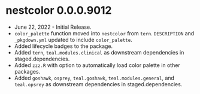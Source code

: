 # nestcolor 0.0.0.9012

* June 22, 2022 - Initial Release.
* `color_palette` function moved into `nestcolor` from `tern`.
  `DESCRIPTION` and `_pkgdown.yml` updated to include `color_palette`.
* Added lifecycle badges to the package.
* Added `tern`, `teal.modules.clinical` as downstream dependencies in staged.dependencies.
* Added `zzz.R` with option to automatically load color palette in other packages.
* Added `goshawk`, `osprey`, `teal.goshawk`, `teal.modules.general`, and `teal.opsrey` as 
  downstream dependencies in staged.dependencies.
